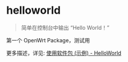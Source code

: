 # helloworld

> 简单在控制台中输出 “Hello World！”

第一个 OpenWrt Package，测试用

更多描述，详见: [使用软件包 \(示例\) - HelloWorld](https://stuarthua.github.io/oh-my-openwrt/mybook/packages/use-package-helloworld.html)